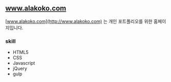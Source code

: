 ## www.alakoko.com

[www.alakoko.com](http://www.alakoko.com) 는 개인 포트폴리오를 위한 홈페이지입니다.

### skill
+ HTML5
+ CSS
+ Javascript
+ jQuery
+ gulp
